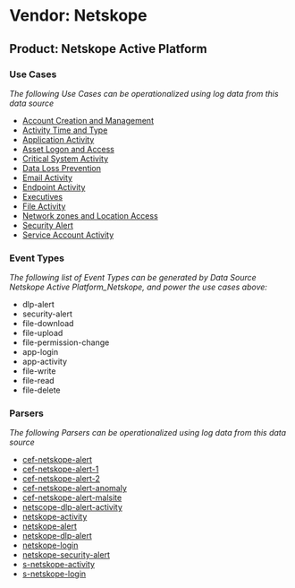 Vendor: Netskope
================
Product: Netskope Active Platform
---------------------------------

### Use Cases

_The following Use Cases can be operationalized using log data from this data source_

* [Account Creation and Management](../UseCases/usecase_account_creation_and_management.md)
* [Activity Time  and Type](../UseCases/usecase_activity_time__and_type.md)
* [Application Activity](../UseCases/usecase_application_activity.md)
* [Asset Logon and Access](../UseCases/usecase_asset_logon_and_access.md)
* [Critical System Activity](../UseCases/usecase_critical_system_activity.md)
* [Data Loss Prevention](../UseCases/usecase_data_loss_prevention.md)
* [Email Activity](../UseCases/usecase_email_activity.md)
* [Endpoint Activity](../UseCases/usecase_endpoint_activity.md)
* [Executives](../UseCases/usecase_executives.md)
* [File Activity](../UseCases/usecase_file_activity.md)
* [Network zones and Location Access](../UseCases/usecase_network_zones_and_location_access.md)
* [Security Alert](../UseCases/usecase_security_alert.md)
* [Service Account Activity](../UseCases/usecase_service_account_activity.md)


### Event Types

_The following list of Event Types can be generated by Data Source Netskope Active Platform_Netskope, and power the use cases above:_

- dlp-alert
- security-alert
- file-download
- file-upload
- file-permission-change
- app-login
- app-activity
- file-write
- file-read
- file-delete


### Parsers

_The following Parsers can be operationalized using log data from this data source_

* [cef-netskope-alert](../Parsers/parserContent_cef-netskope-alert.md)
* [cef-netskope-alert-1](../Parsers/parserContent_cef-netskope-alert-1.md)
* [cef-netskope-alert-2](../Parsers/parserContent_cef-netskope-alert-2.md)
* [cef-netskope-alert-anomaly](../Parsers/parserContent_cef-netskope-alert-anomaly.md)
* [cef-netskope-alert-malsite](../Parsers/parserContent_cef-netskope-alert-malsite.md)
* [netscope-dlp-alert-activity](../Parsers/parserContent_netscope-dlp-alert-activity.md)
* [netskope-activity](../Parsers/parserContent_netskope-activity.md)
* [netskope-alert](../Parsers/parserContent_netskope-alert.md)
* [netskope-dlp-alert](../Parsers/parserContent_netskope-dlp-alert.md)
* [netskope-login](../Parsers/parserContent_netskope-login.md)
* [netskope-security-alert](../Parsers/parserContent_netskope-security-alert.md)
* [s-netskope-activity](../Parsers/parserContent_s-netskope-activity.md)
* [s-netskope-login](../Parsers/parserContent_s-netskope-login.md)
